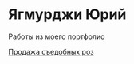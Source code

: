 # Ягмурджи Юрий
Работы из моего портфолио

[Продажа съедобных роз](https://yagmurdzhi.github.io/Розы/)
